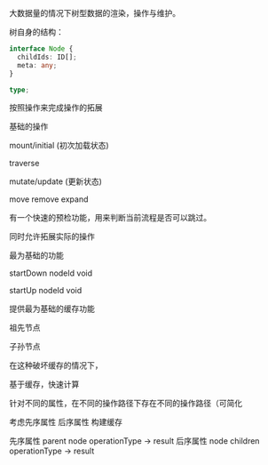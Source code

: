 大数据量的情况下树型数据的渲染，操作与维护。

树自身的结构：

```ts
interface Node {
  childIds: ID[];
  meta: any;
}

type;
```

按照操作来完成操作的拓展

基础的操作

mount/initial (初次加载状态)

traverse

mutate/update (更新状态)

move
remove
expand

有一个快速的预检功能，用来判断当前流程是否可以跳过。

同时允许拓展实际的操作

最为基础的功能

startDown nodeId void

startUp nodeId void

提供最为基础的缓存功能

祖先节点

子孙节点

在这种破坏缓存的情况下，

基于缓存，快速计算

针对不同的属性，在不同的操作路径下存在不同的操作路径（可简化

考虑先序属性 后序属性 构建缓存

先序属性 parent node operationType -> result
后序属性 node children operationType -> result
